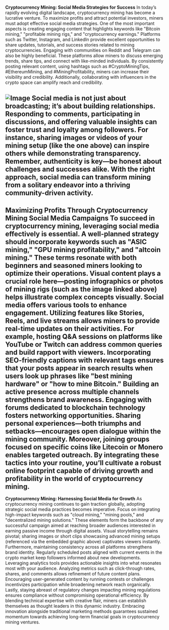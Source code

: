 **Cryptocurrency Mining: Social Media Strategies for Success**
In today’s rapidly evolving digital landscape, cryptocurrency mining has become a lucrative venture. To maximize profits and attract potential investors, miners must adopt effective social media strategies. One of the most important aspects is creating engaging content that highlights keywords like "Bitcoin mining," "profitable mining rigs," and "cryptocurrency earnings." Platforms such as Twitter, Instagram, and LinkedIn provide excellent opportunities to share updates, tutorials, and success stories related to mining cryptocurrencies.
Engaging with communities on Reddit and Telegram can also be highly beneficial. These platforms allow miners to discuss emerging trends, share tips, and connect with like-minded individuals. By consistently posting relevant content, using hashtags such as #CryptoMiningTips, #EthereumMining, and #MiningProfitability, miners can increase their visibility and credibility. Additionally, collaborating with influencers in the crypto space can amplify reach and credibility.

![Image](https://github.com/user-attachments/assets/4a25d116-2220-4385-b08e-f287af8fcbc4)
Social media is not just about broadcasting; it’s about building relationships. Responding to comments, participating in discussions, and offering valuable insights can foster trust and loyalty among followers. For instance, sharing images or videos of your mining setup (like the one above) can inspire others while demonstrating transparency. Remember, authenticity is key—be honest about challenges and successes alike. With the right approach, social media can transform mining from a solitary endeavor into a thriving community-driven activity.
---
**Maximizing Profits Through Cryptocurrency Mining Social Media Campaigns**
To succeed in cryptocurrency mining, leveraging social media effectively is essential. A well-planned strategy should incorporate keywords such as "ASIC mining," "GPU mining profitability," and "altcoin mining." These terms resonate with both beginners and seasoned miners looking to optimize their operations. Visual content plays a crucial role here—posting infographics or photos of mining rigs (such as the image linked above) helps illustrate complex concepts visually.
Social media offers various tools to enhance engagement. Utilizing features like Stories, Reels, and live streams allows miners to provide real-time updates on their activities. For example, hosting Q&A sessions on platforms like YouTube or Twitch can address common queries and build rapport with viewers. Incorporating SEO-friendly captions with relevant tags ensures that your posts appear in search results when users look up phrases like "best mining hardware" or "how to mine Bitcoin."
Building an active presence across multiple channels strengthens brand awareness. Engaging with forums dedicated to blockchain technology fosters networking opportunities. Sharing personal experiences—both triumphs and setbacks—encourages open dialogue within the mining community. Moreover, joining groups focused on specific coins like Litecoin or Monero enables targeted outreach. By integrating these tactics into your routine, you’ll cultivate a robust online footprint capable of driving growth and profitability in the world of cryptocurrency mining.
---
**Cryptocurrency Mining: Harnessing Social Media for Growth**
As cryptocurrency mining continues to gain traction globally, adopting strategic social media practices becomes imperative. Focus on integrating high-impact keywords such as "cloud mining," "mining pools," and "decentralized mining solutions." These elements form the backbone of any successful campaign aimed at reaching broader audiences interested in earning passive income through digital assets.
Visual storytelling remains pivotal; sharing images or short clips showcasing advanced mining setups (referenced via the embedded graphic above) captivates viewers instantly. Furthermore, maintaining consistency across all platforms strengthens brand identity. Regularly scheduled posts aligned with current events in the crypto market keep followers informed about new developments.
Leveraging analytics tools provides actionable insights into what resonates most with your audience. Analyzing metrics such as click-through rates, shares, and comments allows refinement of future content plans. Encouraging user-generated content by running contests or challenges incentivizes participation while broadening network reach organically. Lastly, staying abreast of regulatory changes impacting mining regulations ensures compliance without compromising operational efficiency.
By blending technical expertise with creative flair, miners can establish themselves as thought leaders in this dynamic industry. Embracing innovation alongside traditional marketing methods guarantees sustained momentum towards achieving long-term financial goals in cryptocurrency mining ventures.
